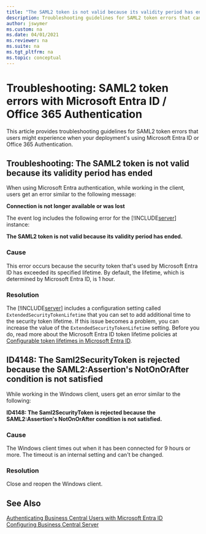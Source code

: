 ```yaml
---
title: "The SAML2 token is not valid because its validity period has ended."
description: Troubleshooting guidelines for SAML2 token errors that can occur when using Microsoft Entra ID or Office authentication
author: jswymer
ms.custom: na
ms.date: 04/01/2021
ms.reviewer: na
ms.suite: na
ms.tgt_pltfrm: na
ms.topic: conceptual
---
```

# Troubleshooting: SAML2 token errors with Microsoft Entra ID / Office 365 Authentication

This article provides troubleshooting guidelines for SAML2 token errors that users might experience when your deployment's using Microsoft Entra ID or Office 365 Authentication.

## Troubleshooting: The SAML2 token is not valid because its validity period has ended

When using Microsoft Entra authentication, while working in the client, users get an error similar to the following message: 

**Connection is not longer available or was lost**

The event log includes the following error for the [!INCLUDE[server](../developer/includes/server.md)] instance:

**The SAML2 token is not valid because its validity period has ended.** 

### Cause  

This error occurs because the security token that's used by Microsoft Entra ID has exceeded its specified lifetime. By default, the lifetime, which is determined by Microsoft Entra ID, is 1 hour.

### Resolution

The [!INCLUDE[server](../developer/includes/server.md)] includes a configuration setting called `ExtendedSecurityTokenLifetime` that you can set to add additional time to the security token lifetime. If this issue becomes a problem, you can increase the value of the  `ExtendedSecurityTokenLifetime` setting. Before you do, read more about the Microsoft Entra ID token lifetime policies at [Configurable token lifetimes in Microsoft Entra ID](/azure/active-directory/develop/active-directory-configurable-token-lifetimes).

## ID4148: The Saml2SecurityToken is rejected because the SAML2:Assertion's NotOnOrAfter condition is not satisfied

While working in the Windows client, users get an error similar to the following:

**ID4148: The Saml2SecurityToken is rejected because the SAML2:Assertion's NotOnOrAfter condition is not satisfied.**

### Cause

The Windows client times out when it has been connected for 9 hours or more. The timeout is an internal setting and can't be changed.

### Resolution 

Close and reopen the Windows client.

## See Also

[Authenticating Business Central Users with Microsoft Entra ID](authenticating-users-with-azure-active-directory.md)  
[Configuring Business Central Server](Configure-server-instance.md)